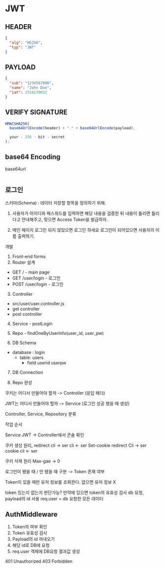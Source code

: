 # JWT

## HEADER

```json
{
  "alg": "HS256",
  "typ": "JWT"
}
```

## PAYLOAD

```json
{
  "sub": "1234567890",
  "name": "John Doe",
  "iat": 1516239022
}
```

## VERIFY SIGNATURE

```js
HMACSHA256(
  base64UrlEncode(header) + "." + base64UrlEncode(payload),

  your - 256 - bit - secret
);
```

## base64 Encoding

base64url

```js

```

## 로그인

스키마(Schema) : 데이터 저장할 항목을 정의하기 위해.

1. 사용자가 아이디와 패스워드를 입력하면
   해당 내용을 검증한 뒤
   내용이 틀리면 틀리다고 안내해주고,
   맞으면 Access Token을 발급하자.

2. 메인 페이지 로그인 되지 않았으면 로그인 하세요
   로그인이 되어있으면 사용자의 이름 출력하기.

개발

1. Front-end forms
2. Router 설계

- GET / - main page
- GET /user/login - 로그인
- POST /user/login - 로그인

3. Controller

- src/user/user.controller.js
- get controller
- post controller

4. Service - postLogin

5. Repo - findOneByUserInfo(user_id, user_pw)

6. DB Schema

- database : login
  - table: users
    - field
      userid
      userpw

7. DB Connection

8. Repo 완성

쿠키는 어디서 만들어야 할까 -> Controller (응답 헤더)

JWT는 어디서 만들어야 할까 -> Service (로그인 성공 했을 때 생성)

Controller, Service, Repository 분류

작업 순서

Service JWT -> Controller에서 콘솔 확인

쿠키 생성 원리, redirect
cli -> ser
cli <- ser Set-cookie
redirect
Cli -> ser cookie
cli <- ser

쿠키 삭제 원리 Max-gae -> 0

로그인이 됐을 때 / 안 됐을 때 구분 -> Token 존재 여부

Token이 있을 때만 유저 정보를 조회한다.
없으면 유저 정보 X

token 있는지 없는지 판단가능?
만약에 있으면 token의 유효성 검사
db 요청, payload의 id 사용
req.user = db 요청한 모든 데이터

## AuthMiddleware

1. Token의 여부 확인
2. Token 유효성 검사
3. Payload의 id 꺼내오기
4. 해당 id로 DB에 요청
5. req.user 객체에 DB요청 결과값 생성

401 Unauthorized
403 Forbidden
